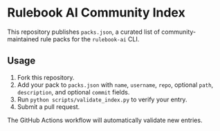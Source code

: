 # Rulebook AI Community Index

This repository publishes `packs.json`, a curated list of community-maintained rule packs for the `rulebook-ai` CLI.

## Usage

1. Fork this repository.
2. Add your pack to `packs.json` with `name`, `username`, `repo`, optional `path`, `description`, and optional `commit` fields.
3. Run `python scripts/validate_index.py` to verify your entry.
4. Submit a pull request.

The GitHub Actions workflow will automatically validate new entries.
